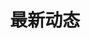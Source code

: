 ---
title: 最新动态
# News
news:
  - title: Qwen-72B-Chat大模型加入测评
    date: 2024/03/06
    link: /news

  - title: Qwen-72B大模型加入测评
    date: 2024/03/06
    link: /news

  - title: 学而思九章大模型加入测评
    date: 2024/02/26
    link: /news
  
  - title: 智谱GLM4大模型加入测评
    date: 2024/02/22
    link: /news
  
  - title: 讯飞星火V3.5大模型加入测评
    date: 2024/02/05
    link: /news
  
  - title: 文心一言4.0大模型加入测评
    date: 2024/02/05
    link: /news
  
  - title: MathEval大模型数学能力测评官网上线
    date: 2023/11/01
    link: /news
---